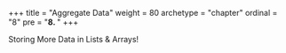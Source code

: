 +++
title = "Aggregate Data"
weight = 80
archetype = "chapter"
ordinal = "8"
pre = "<b>8. </b>"
+++


Storing More Data in Lists & Arrays!
